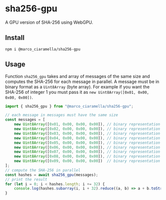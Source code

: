 # sha256-gpu
A GPU version of SHA-256 using WebGPU.
## Install
```
npm i @marco_ciaramella/sha256-gpu
```
## Usage
Function `sha256_gpu` takes and array of messages of the same size and computes the SHA-256 for each message in parallel. A message must be in binary format as a `Uint8Array` (byte array). For example if you want the SHA-256 of integer 1 you must pass it as `new Uint8Array([0x01, 0x00, 0x00, 0x00])`.
```javascript
import { sha256_gpu } from "@marco_ciaramella/sha256-gpu";

// each message in messages must have the same size
const messages = [
    new Uint8Array([0x01, 0x00, 0x00, 0x00]), // binary representation of integer 1
    new Uint8Array([0x02, 0x00, 0x00, 0x00]), // binary representation of integer 2
    new Uint8Array([0x03, 0x00, 0x00, 0x00]), // binary representation of integer 3
    new Uint8Array([0x04, 0x00, 0x00, 0x00]), // binary representation of integer 4
    new Uint8Array([0x05, 0x00, 0x00, 0x00]), // binary representation of integer 5
    new Uint8Array([0x06, 0x00, 0x00, 0x00]), // binary representation of integer 6
    new Uint8Array([0x07, 0x00, 0x00, 0x00]), // binary representation of integer 7
    new Uint8Array([0x08, 0x00, 0x00, 0x00]), // binary representation of integer 8
    new Uint8Array([0x09, 0x00, 0x00, 0x00])  // binary representation of integer 9
];
// compute the SHA-256 in parallel
const hashes = await sha256_gpu(messages);
// print the result
for (let i = 0; i < hashes.length; i += 32) {
    console.log(hashes.subarray(i, i + 32).reduce((a, b) => a + b.toString(16).padStart(2, '0'), ''));
}
```